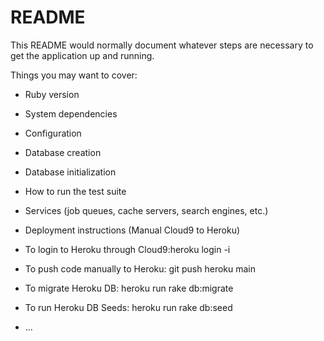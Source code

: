 # README

This README would normally document whatever steps are necessary to get the
application up and running.

Things you may want to cover:

* Ruby version

* System dependencies

* Configuration

* Database creation

* Database initialization

* How to run the test suite

* Services (job queues, cache servers, search engines, etc.)

* Deployment instructions (Manual Cloud9 to Heroku)
* To login to Heroku through Cloud9:heroku login -i
* To push code manually to Heroku: git push heroku main
* To migrate Heroku DB: heroku run rake db:migrate
* To run Heroku DB Seeds: heroku run rake db:seed

* ...
